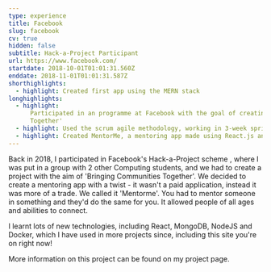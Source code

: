 ```yaml
---
type: experience
title: Facebook
slug: facebook
cv: true
hidden: false
subtitle: Hack-a-Project Participant
url: https://www.facebook.com/
startdate: 2018-10-01T01:01:31.560Z
enddate: 2018-11-01T01:01:31.587Z
shorthighlights:
  - highlight: Created first app using the MERN stack
longhighlights:
  - highlight:
      Participated in an programme at Facebook with the goal of creating an application to 'Bring Communities
      Together'
  - highlight: Used the scrum agile methodology, working in 3-week sprints
  - highlight: Created MentorMe, a mentoring app made using React.js and Node.js
---
```


Back in 2018, I participated in Facebook's Hack-a-Project scheme , where I was put in a group with 2 other Computing students, and we had to create a project with the aim of 'Bringing Communities Together'. We decided to create a mentoring app with a twist - it wasn't a paid application, instead it was more of a trade. We called it 'Mentorme'. You had to mentor someone in something and they'd do the same for you. It allowed people of all ages and abilities to connect.

I learnt lots of new technologies, including React, MongoDB, NodeJS and Docker, which I have used in more projects since, including this site you're on right now!

More information on this project can be found on my project page.
